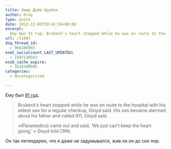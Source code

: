 ```yaml
---
title: Умер Дэйв Брубек
author: Gray
type: posts
date: 2012-12-05T19:41:26+00:00
excerpt:
  Ему был 91 год. Brubeck's heart stopped while he was en route to the hospital with his eldest son for a regular checkup, Gloyd said. His son became alarmed about his father and called 911, Gloyd said. "(Paramedics) came out...
url: /11087
dsq_thread_id:
  - 960106085
esml_socialcount_LAST_UPDATED:
  - 1497130562
essb_cache_expire:
  - 1616380085
categories:
  - Uncategorized

---
```








Ему был [91 год][1].

> Brubeck&#8217;s heart stopped while he was en route to the hospital with his eldest son for a regular checkup, Gloyd said. His son became alarmed about his father and called 911, Gloyd said.
> 
> &#171;(Paramedics) came out and said, &#8216;We just can&#8217;t keep the heart going,&#8217; &#187; Gloyd told CNN.

Он так легендарен, что я даже не задумывался, жив ли он до сих пор. 

 [1]: http://marquee.blogs.cnn.com/2012/12/05/jazz-great-dave-brubeck-dies-at-91/?hpt=hp_t3
